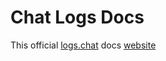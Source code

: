 # Chat Logs Docs

This official [logs.chat](https://npmjs.com/logs.chat) docs [website](https://docs.logs.chat)